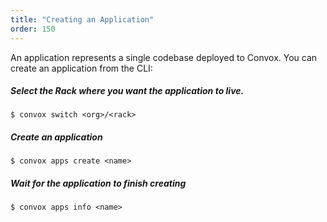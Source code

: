 ```yaml
---
title: "Creating an Application"
order: 150
---
```


An application represents a single codebase deployed to Convox. You can create an application from the CLI:

##### Select the Rack where you want the application to live.

    $ convox switch <org>/<rack>

##### Create an application

    $ convox apps create <name>

##### Wait for the application to finish creating

    $ convox apps info <name>
